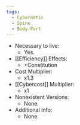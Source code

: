 ```yaml
---
tags:
  - Cybernetic
  - Spine
  - Body-Part
---
```

* Necessary to live:
	* Yes.
* [[Efficiency]] Effects:
	* +Constitution
* Cost Multiplier:
	* x1.3
* [[Cybercost]] Multiplier:
	* x1
* Nonexistent Versions:
	* None.
* Additional Info:
	* None.